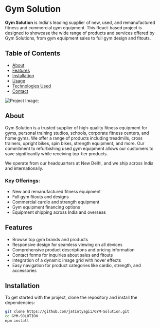 # Gym Solution

**Gym Solution** is India's leading supplier of new, used, and remanufactured fitness and commercial gym equipment. This React-based project is designed to showcase the wide range of products and services offered by Gym Solutions, from gym equipment sales to full gym design and fitouts. 

## Table of Contents

- [About](#about)
- [Features](#features)
- [Installation](#installation)
- [Usage](#usage)
- [Technologies Used](#technologies-used)
- [Contact](#contact)


![Project Image](./src/Assets/ReadmeImage/Image_1.png);


## About

Gym Solution is a trusted supplier of high-quality fitness equipment for gyms, personal training studios, schools, corporate fitness centers, and home gyms. We offer a range of products including treadmills, cross trainers, upright bikes, spin bikes, strength equipment, and more. Our commitment to refurbishing used gym equipment allows our customers to save significantly while receiving top-tier products.

We operate from our headquarters at New Delhi, and we ship across India and internationally.

### Key Offerings:
- New and remanufactured fitness equipment
- Full gym fitouts and designs
- Commercial cardio and strength equipment
- Gym equipment financing options
- Equipment shipping across India and overseas

## Features

- Browse top gym brands and products
- Responsive design for seamless viewing on all devices
- Comprehensive product descriptions and pricing information
- Contact forms for inquiries about sales and fitouts
- Integration of a dynamic image grid with hover effects
- Easy navigation for product categories like cardio, strength, and accessories

## Installation

To get started with the project, clone the repository and install the dependencies:

```bash
git clone https://github.com/jatintyagi1/GYM-Solution.git
cd GYM-SOLUTION
npm install
```